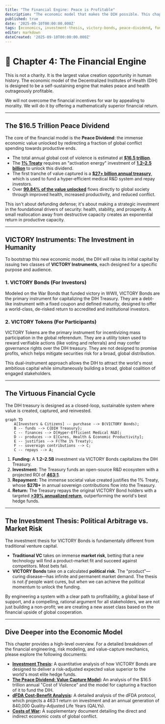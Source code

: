```yaml
---
title: "The Financial Engine: Peace is Profitable"
description: "The economic model that makes the DIH possible. This chapter details the Peace Dividend, VICTORY Bonds, and the investment thesis that makes peace more profitable than war."
published: true
date: '2025-09-10T00:00:00.000Z'
tags: [economics, investment-thesis, victory-bonds, peace-dividend, fundraising, tokenomics]
editor: markdown
dateCreated: '2025-09-10T00:00:00.000Z'
---
```


# 📖 Chapter 4: The Financial Engine

This is not a charity. It is the largest value creation opportunity in human history. The economic model of the Decentralized Institutes of Health (DIH) is designed to be a self-sustaining engine that makes peace and health outrageously profitable.

We will not overcome the financial incentives for war by appealing to morality. We will do it by offering a mathematically superior financial return.

---

## The $16.5 Trillion Peace Dividend

The core of the financial model is the **Peace Dividend**: the immense economic value unlocked by redirecting a fraction of global conflict spending towards productive ends.

-   The total annual global cost of violence is estimated at **[$16.5 trillion](./reference/costs-of-war.md)**.
-   The **[1% Treaty](./strategy/1-percent-treaty.md)** requires an "activation energy" investment of **[$1.2–$2.5 billion](./economics/fundraising-and-budget-plan.md)** to unlock this dividend.
-   The first tranche of value captured is a **[$27+ billion annual treasury](./economics/peace-dividend-value-capture.md)**, which is used to fund a hyper-efficient medical R&D system and repay investors.
-   Over **[99.84% of the value unlocked](./economics/peace-dividend-value-capture.md)** flows directly to global society through improved health, increased productivity, and reduced conflict.

This isn't about defunding defense; it's about making a strategic investment in the foundational drivers of security: health, stability, and prosperity. A small reallocation away from destructive capacity creates an exponential return in productive capacity.

---

## VICTORY Instruments: The Investment in Humanity

To bootstrap this new economic model, the DIH will raise its initial capital by issuing two classes of **VICTORY Instruments**, each designed for a specific purpose and audience.

### 1. VICTORY Bonds (For Investors)
Modeled on the War Bonds that funded victory in WWII, VICTORY Bonds are the primary instrument for capitalizing the DIH Treasury. They are a debt-like instrument with a fixed coupon and defined maturity, designed to offer a world-class, de-risked return to accredited and institutional investors.

### 2. VICTORY Tokens (For Participants)
VICTORY Tokens are the primary instrument for incentivizing mass participation in the global referendum. They are a utility token used to reward verifiable actions (like voting and referrals) and may confer governance rights over the DIH treasury. They are not designed to promise profits, which helps mitigate securities risk for a broad, global distribution.

This dual-instrument approach allows the DIH to attract the world's most ambitious capital while simultaneously building a broad, global coalition of engaged stakeholders.

---

## The Virtuous Financial Cycle

The DIH treasury is designed as a closed-loop, sustainable system where value is created, captured, and reinvested.

```mermaid
graph TD
    A[Investors & Citizens] -- purchase --> B(VICTORY Bonds);
    B -- funds --> C{DIH Treasury};
    C -- finances --> D[Hyper-Efficient Medical R&D];
    D -- produces --> E[Cures, Health & Economic Productivity];
    E -- justifies --> F(The 1% Treaty);
    F -- sovereign contributions --> C;
    C -- repays --> A;
```

1.  **Funding:** A **$1.2–$2.5B** investment via VICTORY Bonds capitalizes the DIH Treasury.
2.  **Investment:** The Treasury funds an open-source R&D ecosystem with a projected ROI of **[463:1](./economics/dfda-cost-benefit-analysis.md)**.
3.  **Repayment:** The immense societal value created justifies the 1% Treaty, whose **$27B+** in annual sovereign contributions flow into the Treasury.
4.  **Return:** The Treasury repays the original VICTORY Bond holders with a targeted **[>39% annualized return](./economics/investment-thesis.md)**, outperforming the world's best hedge funds.

---

## The Investment Thesis: Political Arbitrage vs. Market Risk

The investment thesis for VICTORY Bonds is fundamentally different from traditional venture capital.

-   **Traditional VC** takes on immense **market risk**, betting that a new technology will find a product-market fit and succeed against competitors. Most bets fail.
-   **VICTORY Bonds** take on a calculated **political risk**. The "product"—curing disease—has infinite and permanent market demand. The thesis is not *if* people want cures, but *when* we can achieve the political momentum to unlock the funding.

By engineering a system with a clear path to profitability, a global base of support, and a compelling, rational argument for all stakeholders, we are not just building a non-profit; we are creating a new asset class based on the financial upside of global cooperation.

---

## Dive Deeper into the Economic Model

This chapter provides a high-level overview. For a detailed breakdown of the financial engineering, risk modeling, and value-capture mechanics, please explore the following documents:

-   **[Investment Thesis](./economics/investment-thesis.md):** A quantitative analysis of how VICTORY Bonds are designed to deliver a risk-adjusted expected value superior to the world's most elite hedge funds.
-   **[The Peace Dividend: Value Capture Model](./economics/peace-dividend-value-capture.md):** An analysis of the $16.5 trillion annual "Cost of Violence" and the model for capturing a fraction of it to fund the DIH.
-   **[dFDA Cost-Benefit Analysis](./economics/dfda-cost-benefit-analysis.md):** A detailed analysis of the dFDA protocol, which projects a 463:1 return on investment and an annual generation of 840,000 Quality-Adjusted Life Years (QALYs).
-   **[Costs of War](./reference/costs-of-war.md):** A supplementary document detailing the direct and indirect economic costs of global conflict.
